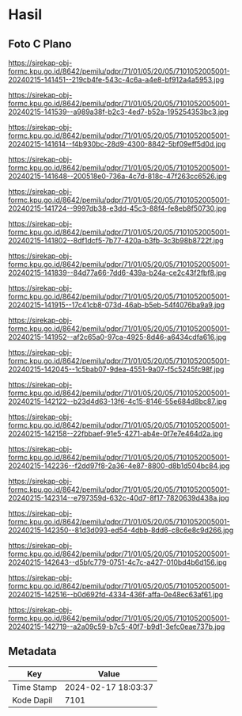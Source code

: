 # Hasil

## Foto C Plano

https://sirekap-obj-formc.kpu.go.id/8642/pemilu/pdpr/71/01/05/20/05/7101052005001-20240215-141451--219cb4fe-543c-4c6a-a4e8-bf912a4a5953.jpg

https://sirekap-obj-formc.kpu.go.id/8642/pemilu/pdpr/71/01/05/20/05/7101052005001-20240215-141539--a989a38f-b2c3-4ed7-b52a-195254353bc3.jpg

https://sirekap-obj-formc.kpu.go.id/8642/pemilu/pdpr/71/01/05/20/05/7101052005001-20240215-141614--f4b930bc-28d9-4300-8842-5bf09eff5d0d.jpg

https://sirekap-obj-formc.kpu.go.id/8642/pemilu/pdpr/71/01/05/20/05/7101052005001-20240215-141648--200518e0-736a-4c7d-818c-47f263cc6526.jpg

https://sirekap-obj-formc.kpu.go.id/8642/pemilu/pdpr/71/01/05/20/05/7101052005001-20240215-141724--9997db38-e3dd-45c3-88f4-fe8eb8f50730.jpg

https://sirekap-obj-formc.kpu.go.id/8642/pemilu/pdpr/71/01/05/20/05/7101052005001-20240215-141802--8df1dcf5-7b77-420a-b3fb-3c3b98b8722f.jpg

https://sirekap-obj-formc.kpu.go.id/8642/pemilu/pdpr/71/01/05/20/05/7101052005001-20240215-141839--84d77a66-7dd6-439a-b24a-ce2c43f2fbf8.jpg

https://sirekap-obj-formc.kpu.go.id/8642/pemilu/pdpr/71/01/05/20/05/7101052005001-20240215-141915--17c41cb8-073d-46ab-b5eb-54f4076ba9a9.jpg

https://sirekap-obj-formc.kpu.go.id/8642/pemilu/pdpr/71/01/05/20/05/7101052005001-20240215-141952--af2c65a0-97ca-4925-8d46-a6434cdfa616.jpg

https://sirekap-obj-formc.kpu.go.id/8642/pemilu/pdpr/71/01/05/20/05/7101052005001-20240215-142045--1c5bab07-9dea-4551-9a07-f5c5245fc98f.jpg

https://sirekap-obj-formc.kpu.go.id/8642/pemilu/pdpr/71/01/05/20/05/7101052005001-20240215-142122--b23d4d63-13f6-4c15-8146-55e684d8bc87.jpg

https://sirekap-obj-formc.kpu.go.id/8642/pemilu/pdpr/71/01/05/20/05/7101052005001-20240215-142158--22fbbaef-91e5-4271-ab4e-0f7e7e464d2a.jpg

https://sirekap-obj-formc.kpu.go.id/8642/pemilu/pdpr/71/01/05/20/05/7101052005001-20240215-142236--f2dd97f8-2a36-4e87-8800-d8b1d504bc84.jpg

https://sirekap-obj-formc.kpu.go.id/8642/pemilu/pdpr/71/01/05/20/05/7101052005001-20240215-142314--e797359d-632c-40d7-8f17-7820639d438a.jpg

https://sirekap-obj-formc.kpu.go.id/8642/pemilu/pdpr/71/01/05/20/05/7101052005001-20240215-142350--81d3d093-ed54-4dbb-8dd6-c8c6e8c9d266.jpg

https://sirekap-obj-formc.kpu.go.id/8642/pemilu/pdpr/71/01/05/20/05/7101052005001-20240215-142643--d5bfc779-0751-4c7c-a427-010bd4b6d156.jpg

https://sirekap-obj-formc.kpu.go.id/8642/pemilu/pdpr/71/01/05/20/05/7101052005001-20240215-142516--b0d692fd-4334-436f-affa-0e48ec63af61.jpg

https://sirekap-obj-formc.kpu.go.id/8642/pemilu/pdpr/71/01/05/20/05/7101052005001-20240215-142719--a2a09c59-b7c5-40f7-b9d1-3efc0eae737b.jpg


## Metadata

| Key        | Value               |
| ---------- | ------------------- |
| Time Stamp | 2024-02-17 18:03:37 |
| Kode Dapil | 7101                |



